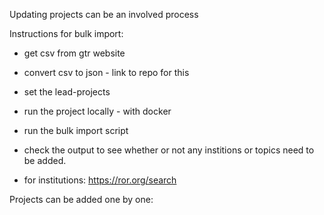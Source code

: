 Updating projects can be an involved process


Instructions for bulk import:
- get csv from gtr website

- convert csv to json - link to repo for this

- set the lead-projects

- run the project locally - with docker

- run the bulk import script

- check the output to see whether or not any institions or topics need to be added.

- for institutions: https://ror.org/search

Projects can be added one by one:


